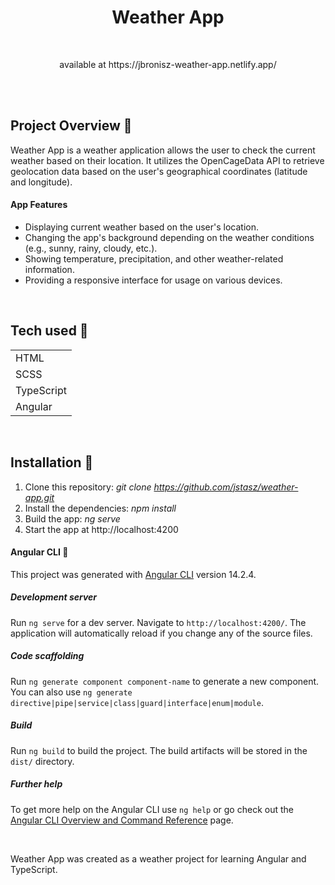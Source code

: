 <h1 align="center">Weather App</h1>

<br>

<p align="center">available at https://jbronisz-weather-app.netlify.app/</p>
<br>
<br>

## Project Overview 🎉

Weather App is a weather application allows the user to check the current weather based on their location. It utilizes the OpenCageData API to retrieve geolocation data based on the user's geographical coordinates (latitude and longitude).

#### App Features

- Displaying current weather based on the user's location.
- Changing the app's background depending on the weather conditions (e.g., sunny, rainy, cloudy, etc.).
- Showing temperature, precipitation, and other weather-related information.
- Providing a responsive interface for usage on various devices.

<br>

## Tech used 🔧

|                                                   | 
| ------------------------------------------------------- |
| HTML                         
| SCSS  
| TypeScript
| Angular

<br>

## Installation 💾</h1>

1. Clone this repository: <i>git clone https://github.com/jstasz/weather-app.git</i>
2. Install the dependencies: <i>npm install</i>
3. Build the app: <i>ng serve</i>
4. Start the app at http://localhost:4200

#### Angular CLI 💾</h1>

This project was generated with [Angular CLI](https://github.com/angular/angular-cli) version 14.2.4.

##### Development server

Run `ng serve` for a dev server. Navigate to `http://localhost:4200/`. The application will automatically reload if you change any of the source files.

##### Code scaffolding

Run `ng generate component component-name` to generate a new component. You can also use `ng generate directive|pipe|service|class|guard|interface|enum|module`.

##### Build

Run `ng build` to build the project. The build artifacts will be stored in the `dist/` directory.

##### Further help

To get more help on the Angular CLI use `ng help` or go check out the [Angular CLI Overview and Command Reference](https://angular.io/cli) page.

<br>

Weather App was created as a weather project for learning Angular and TypeScript.
